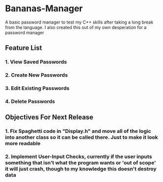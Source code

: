 # Bananas-Manager
A basic password manager to test my C++ skills after taking a long break from the language. I also created this out of my own desperation for a password manager


## Feature List
### 1. View Saved Passwords

### 2. Create New Passwords

### 3. Edit Existing Passwords

### 4. Delete Passwords


## Objectives For Next Release
### 1. Fix Spaghetti code in "Display.h" and move all of the logic into another class so it can be called there. Just to make it look more readable
### 2. Implement User-Input Checks, currently if the user inputs something that isn't what the program wants or 'out of scope' it will just crash, though to my knowledge this doesn't destroy data
